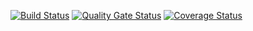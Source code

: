 [![Build Status](https://travis-ci.org/seekerk/gtest.svg?branch=master)](https://travis-ci.org/seekerk/gtest)
[![Quality Gate Status](https://sonarcloud.io/api/project_badges/measure?project=JenkaCool_Start_up&metric=alert_status)](https://sonarcloud.io/dashboard?id=JenkaCool_Start_up)
[![Coverage Status](https://coveralls.io/repos/seekerk/gtest/badge.svg?branch=master)](https://coveralls.io/github/seekerk/gtest?branch=master)
